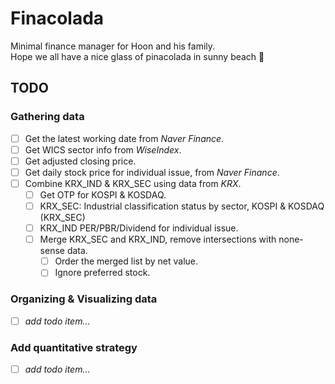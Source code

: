 # Finacolada

Minimal finance manager for Hoon and his family.  
Hope we all have a nice glass of pinacolada in sunny beach 🍹 

## TODO

### Gathering data

- [ ] Get the latest working date from _Naver Finance_.
- [ ] Get WICS sector info from _WiseIndex_.
- [ ] Get adjusted closing price.
- [ ] Get daily stock price for individual issue, from _Naver Finance_.
- [ ] Combine KRX_IND & KRX_SEC using data from _KRX_.
	- [ ] Get OTP for KOSPI & KOSDAQ.
	- [ ] KRX_SEC: Industrial classification status by sector, KOSPI & KOSDAQ (KRX_SEC)
	- [ ] KRX_IND PER/PBR/Dividend for individual issue.
  - [ ] Merge KRX_SEC and KRX_IND, remove intersections with none-sense data.
	- [ ] Order the merged list by net value.
	- [ ] Ignore preferred stock.

### Organizing & Visualizing data

- [ ] _add todo item..._

### Add quantitative strategy

- [ ] _add todo item..._
